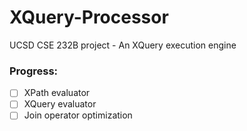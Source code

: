 # XQuery-Processor
UCSD CSE 232B project - An XQuery execution engine

### Progress:
- [ ] XPath evaluator
- [ ] XQuery evaluator
- [ ] Join operator optimization
